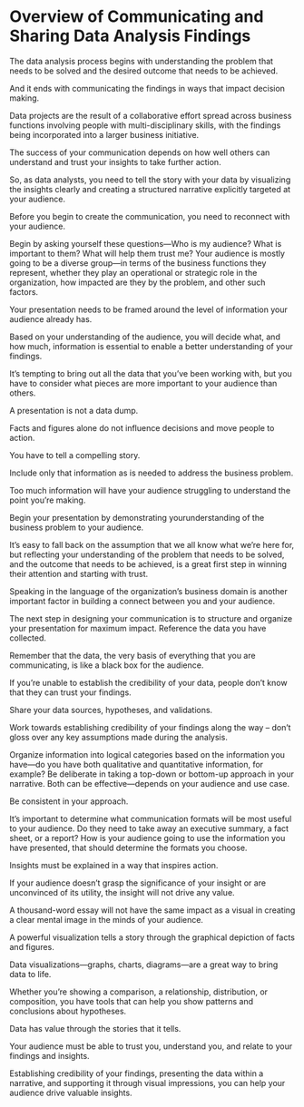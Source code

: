 # Overview of Communicating and Sharing Data Analysis Findings

The data analysis process begins with understanding the problem that needs to be solved and the desired outcome that needs to be achieved. 

And it ends with communicating the findings in ways that impact decision making. 

Data projects are the result of a collaborative effort spread across business functions involving people with multi-disciplinary skills, with the findings being incorporated into a larger business initiative. 

The success of your communication depends on how well others can understand and trust your insights to take further action. 

So, as data analysts, you need to tell the story with your data by visualizing the insights clearly and creating a structured narrative explicitly targeted at your audience. 

Before you begin to create the communication, you need to reconnect with your audience. 

Begin by asking yourself these questions—Who is my audience? What is important to them? What will help them trust me? Your audience is mostly going to be a diverse group—in terms of the business functions they represent, whether they play an operational or strategic role in the organization, how impacted are they by the problem, and other such factors. 

Your presentation needs to be framed around the level of information your audience already has. 

Based on your understanding of the audience, you will decide what, and how much, information is essential to enable a better understanding of your findings. 

It’s tempting to bring out all the data that you’ve been working with, but you have to consider what pieces are more important to your audience than others. 

A presentation is not a data dump. 

Facts and figures alone do not influence decisions and move people to action. 

You have to tell a compelling story. 

Include only that information as is needed to address the business problem. 

Too much information will have your audience struggling to understand the point you’re making. 

Begin your presentation by demonstrating yourunderstanding of the business problem to your audience. 

It’s easy to fall back on the assumption that we all know what we’re here for, but reflecting your understanding of the problem that needs to be solved, and the outcome that needs to be achieved, is a great first step in winning their attention and starting with trust. 

Speaking in the language of the organization’s business domain is another important factor in building a connect between you and your audience. 

The next step in designing your communication is to structure and organize your presentation for maximum impact. Reference the data you have collected. 

Remember that the data, the very basis of everything that you are communicating, is like a black box for the audience. 

If you’re unable to establish the credibility of your data, people don’t know that they can trust your findings. 

Share your data sources, hypotheses, and validations. 

Work towards establishing credibility of your findings along the way – don’t gloss over any key assumptions made during the analysis. 

Organize information into logical categories based on the information you have—do you have both qualitative and quantitative information, for example? Be deliberate in taking a top-down or bottom-up approach in your narrative. Both can be effective—depends on your audience and use case. 

Be consistent in your approach. 

It’s important to determine what communication formats will be most useful to your audience. Do they need to take away an executive summary, a fact sheet, or a report? How is your audience going to use the information you have presented, that should determine the formats you choose. 

Insights must be explained in a way that inspires action. 

If your audience doesn’t grasp the significance of your insight or are unconvinced of its utility, the insight will not drive any value. 

A thousand-word essay will not have the same impact as a visual in creating a clear mental image in the minds of your audience. 

A powerful visualization tells a story through the graphical depiction of facts and figures. 

Data visualizations—graphs, charts, diagrams—are a great way to bring data to life. 

Whether you’re showing a comparison, a relationship, distribution, or composition, you have tools that can help you show patterns and conclusions about hypotheses. 

Data has value through the stories that it tells. 

Your audience must be able to trust you, understand you, and relate to your findings and insights. 

Establishing credibility of your findings, presenting the data within a narrative, and supporting it through visual impressions, you can help your audience drive valuable insights.